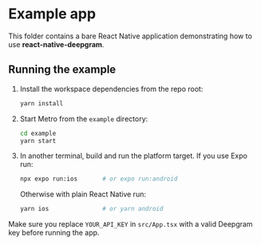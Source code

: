 # Example app

This folder contains a bare React Native application demonstrating how to use **react-native-deepgram**.

## Running the example

1. Install the workspace dependencies from the repo root:

   ```sh
   yarn install
   ```

2. Start Metro from the `example` directory:

   ```sh
   cd example
   yarn start
   ```

3. In another terminal, build and run the platform target. If you use Expo run:

   ```sh
   npx expo run:ios       # or expo run:android
   ```
   
   Otherwise with plain React Native run:

   ```sh
   yarn ios               # or yarn android
   ```

Make sure you replace `YOUR_API_KEY` in `src/App.tsx` with a valid Deepgram key before running the app.
